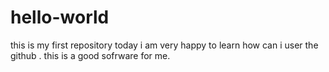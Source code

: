 # hello-world
this is my first repository
today i am very happy to learn how can i user the github .
this is a good sofrware for me.
